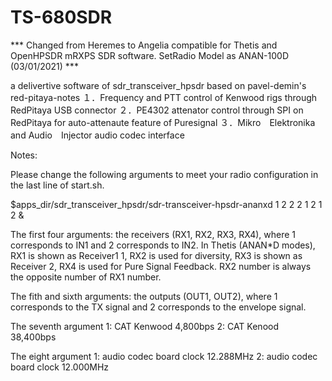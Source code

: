 # TS-680SDR
*** Changed from Heremes to Angelia compatible for Thetis and OpenHPSDR mRXPS SDR software. SetRadio Model as ANAN-100D (03/01/2021) ***

a delivertive software of sdr_transceiver_hpsdr based on pavel-demin's red-pitaya-notes
１．Frequency and PTT control of Kenwood rigs through RedPitaya USB connector
２．PE4302 attenator control through SPI on RedPitaya for auto-attenaute feature of Puresignal
３．Mikro　Elektronika and Audio　Injector audio codec interface

Notes:

Please change the following arguments to meet your radio configuration in the last line of start.sh.

$apps_dir/sdr_transceiver_hpsdr/sdr-transceiver-hpsdr-ananxd 1 2 2 2 1 2 1 2 &

The first four arguments: 
the receivers (RX1, RX2, RX3, RX4), where 1 corresponds to IN1 and 2 corresponds to IN2. In Thetis (ANAN*D modes), RX1 is shown as Receiver1 1, 
RX2 is used for diversity, RX3 is shown as Receiver 2, RX4 is used for Pure Signal Feedback. RX2 number is always the opposite number of RX1 number.

The fith and sixth arguments: 
the outputs (OUT1, OUT2), where 1 corresponds to the TX signal and 2 corresponds to the envelope signal. 

The seventh argument
1: CAT Kenwood 4,800bps
2: CAT Kenood 38,400bps

The eight argument
1: audio codec board clock 12.288MHz
2: audio codec board clock 12.000MHz
